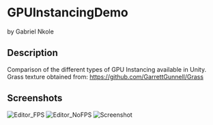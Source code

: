 # GPUInstancingDemo
by Gabriel Nkole

## Description
Comparison of the different types of GPU Instancing available in Unity.
Grass texture obtained from: https://github.com/GarrettGunnell/Grass

## Screenshots
![Editor_FPS](https://github.com/user-attachments/assets/cea4b61e-6c29-4e3f-8396-ae43dc40b8b6)
![Editor_NoFPS](https://github.com/user-attachments/assets/c0b3fac6-827e-41b1-a3a1-ffa794588ce3)
![Screenshot](https://github.com/gabriel-nkole/GPUInstancingDemo/assets/101514971/71915459-8ee4-48df-bcec-935b0d39a126)
